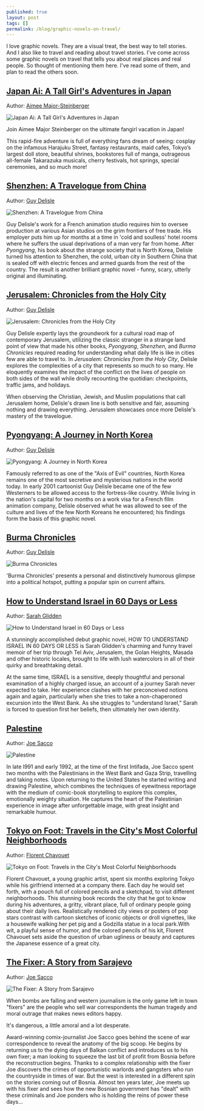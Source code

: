 ```yaml
---
published: true
layout: post
tags: []
permalink: /blog/graphic-novels-on-travel/
---
```

I love graphic novels. They are a visual treat, the best way to tell stories. And I also like to travel and reading about travel stories. I've come across some graphic novels on travel that tells you about real places and real people. So thought of mentioning them here. I've read some of them, and plan to read the others soon.

## [Japan Ai: A Tall Girl's Adventures in Japan](http://amzn.to/2iqhgwH)

Author: [Aimee Major-Steinberger](https://www.goodreads.com/author/show/5710042.Aimee_Major_Steinberger)

![Japan Ai: A Tall Girl's Adventures in Japan](https://images.gr-assets.com/books/1302286528l/2184895.jpg)

Join Aimee Major Steinberger on the ultimate fangirl vacation in Japan!

This rapid-fire adventure is full of everything fans dream of seeing: cosplay on the infamous Harajuku Street, fantasy restaurants, maid cafes, Tokyo’s largest doll store, beautiful shrines, bookstores full of manga, outrageous all-female Takarazuka musicals, cherry festivals, hot springs, special ceremonies, and so much more!

## [Shenzhen: A Travelogue from China](http://amzn.to/2iq7f2K)

Author: [Guy Delisle](https://www.goodreads.com/author/show/46027.Guy_Delisle)

![Shenzhen: A Travelogue from China](https://images.gr-assets.com/books/1330445378l/210946.jpg)

Guy Delisle's work for a French animation studio requires him to oversee production at various Asian studios on the grim frontiers of free trade. His employer puts him up for months at a time in 'cold and soulless' hotel rooms where he suffers the usual deprivations of a man very far from home. After _Pyongyang_, his book about the strange society that is North Korea, Delisle turned his attention to Shenzhen, the cold, urban city in Southern China that is sealed off with electric fences and armed guards from the rest of the country. The result is another brilliant graphic novel - funny, scary, utterly original and illuminating.

## [Jerusalem: Chronicles from the Holy City](http://amzn.to/2hx7YCn)

Author: [Guy Delisle](https://www.goodreads.com/author/show/46027.Guy_Delisle)

![Jerusalem: Chronicles from the Holy City](https://images.gr-assets.com/books/1347396940l/13104040.jpg)

Guy Delisle expertly lays the groundwork for a cultural road map of contemporary Jerusalem, utilizing the classic stranger in a strange land point of view that made his other books, _Pyongyang_, _Shenzhen_, and _Burma Chronicles_ required reading for understanding what daily life is like in cities few are able to travel to. In _Jerusalem: Chronicles from the Holy City_, Delisle explores the complexities of a city that represents so much to so many. He eloquently examines the impact of the conflict on the lives of people on both sides of the wall while drolly recounting the quotidian: checkpoints, traffic jams, and holidays.

When observing the Christian, Jewish, and Muslim populations that call Jerusalem home, Delisle's drawn line is both sensitive and fair, assuming nothing and drawing everything. Jerusalem showcases once more Delisle's mastery of the travelogue.

## [Pyongyang: A Journey in North Korea](http://amzn.to/2hPWt4X)

Author: [Guy Delisle](https://www.goodreads.com/author/show/46027.Guy_Delisle)

![Pyongyang: A Journey in North Korea](https://images.gr-assets.com/books/1327884533l/80834.jpg)

Famously referred to as one of the "Axis of Evil" countries, North Korea remains one of the most secretive and mysterious nations in the world today. In early 2001 cartoonist Guy Delisle became one of the few Westerners to be allowed access to the fortress-like country. While living in the nation's capital for two months on a work visa for a French film animation company, Delisle observed what he was allowed to see of the culture and lives of the few North Koreans he encountered; his findings form the basis of this graphic novel.

## [Burma Chronicles](http://amzn.to/2igYvfE)

Author: [Guy Delisle](https://www.goodreads.com/author/show/46027.Guy_Delisle)

![Burma Chronicles](https://images.gr-assets.com/books/1328302383l/5596923.jpg)

'Burma Chronicles' presents a personal and distinctively humorous glimpse into a political hotspot, putting a popular spin on current affairs.

## [How to Understand Israel in 60 Days or Less](http://amzn.to/2igMnLv)

Author: [Sarah Glidden](https://www.goodreads.com/author/show/2817217.Sarah_Glidden)

![How to Understand Israel in 60 Days or Less](https://images.gr-assets.com/books/1309398564l/7941986.jpg)

A stunningly accomplished debut graphic novel, HOW TO UNDERSTAND ISRAEL IN 60 DAYS OR LESS is Sarah Glidden's charming and funny travel memoir of her trip through Tel Aviv, Jerusalem, the Golan Heights, Masada and other historic locales, brought to life with lush watercolors in all of their quirky and breathtaking detail.

At the same time, ISRAEL is a sensitive, deeply thoughtful and personal examination of a highly charged issue, an account of a journey Sarah never expected to take. Her experience clashes with her preconceived notions again and again, particularly when she tries to take a non-chaperoned excursion into the West Bank. As she struggles to "understand Israel," Sarah is forced to question first her beliefs, then ultimately her own identity.

## [Palestine](http://amzn.to/2hQ20Zf)

Author: [Joe Sacco](https://www.goodreads.com/author/show/32468.Joe_Sacco)

![Palestine](https://images.gr-assets.com/books/1295987223l/57541.jpg)

In late l991 and early 1992, at the time of the first Intifada, Joe Sacco spent two months with the Palestinians in the West Bank and Gaza Strip, travelling and taking notes. Upon returning to the United States he started writing and drawing Palestine, which combines the techniques of eyewitness reportage with the medium of comic-book storytelling to explore this complex, emotionally weighty situation. He captures the heart of the Palestinian experience in image after unforgettable image, with great insight and remarkable humour.

## [Tokyo on Foot: Travels in the City's Most Colorful Neighborhoods](http://amzn.to/2iiQkzp)

Author: [Florent Chavouet](https://www.goodreads.com/author/show/2888780.Florent_Chavouet)

![Tokyo on Foot: Travels in the City's Most Colorful Neighborhoods](https://images.gr-assets.com/books/1388988112l/9722408.jpg)

Florent Chavouet, a young graphic artist, spent six months exploring Tokyo while his girlfriend interned at a company there. Each day he would set forth, with a pouch full of colored pencils and a sketchpad, to visit different neighborhoods. This stunning book records the city that he got to know during his adventures, a gritty, vibrant place, full of ordinary people going about their daily lives. Realistically rendered city views or posters of pop stars contrast with cartoon sketches of iconic objects or droll vignettes, like a housewife walking her pet pig and a Godzilla statue in a local park.With wit, a playful sense of humor, and the colored pencils of his kit, Florent Chavouet sets aside the question of urban ugliness or beauty and captures the Japanese essence of a great city.

## [The Fixer: A Story from Sarajevo](http://amzn.to/2hE1bHa)

Author: [Joe Sacco](https://www.goodreads.com/author/show/32468.Joe_Sacco)

![The Fixer: A Story from Sarajevo](https://images.gr-assets.com/books/1312030143l/307448.jpg)

When bombs are falling and western journalism is the only game left in town "fixers" are the people who sell war correspondents the human tragedy and moral outrage that makes news editors happy.

It's dangerous, a little amoral and a lot desperate.

Award-winning comix-journalist Joe Sacco goes behind the scene of war correspondence to reveal the anatomy of the big scoop. He begins by returning us to the dying days of Balkan conflict and introduces us to his own fixer; a man looking to squeeze the last bit of profit from Bosnia before the reconstruction begins. Thanks to a complex relationship with the fixer Joe discovers the crimes of opportunistic warlords and gangsters who run the countryside in times of war. But the west is interested in a different spin on the stories coming out of Bosnia. Almost ten years later, Joe meets up with his fixer and sees how the new Bosnian government has "dealt" with these criminals and Joe ponders who is holding the reins of power these days... 